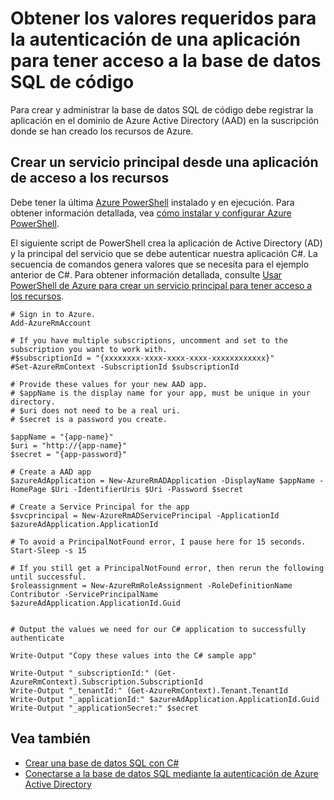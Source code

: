 <properties
   pageTitle="Obtener los valores requeridos para la autenticación de una aplicación para tener acceso a la base de datos SQL de código | Microsoft Azure"
   description="Crear una entidad de seguridad de servicio para obtener acceso a la base de datos SQL de código."
   services="sql-database"
   documentationCenter=""
   authors="stevestein"
   manager="jhubbard"
   editor=""
   tags=""/>

<tags
   ms.service="sql-database"
   ms.devlang="na"
   ms.topic="article"
   ms.tgt_pltfrm="na"
   ms.workload="data-management"
   ms.date="09/30/2016"
   ms.author="sstein"/>

# <a name="get-the-required-values-for-authenticating-an-application-to-access-sql-database-from-code"></a>Obtener los valores requeridos para la autenticación de una aplicación para tener acceso a la base de datos SQL de código

Para crear y administrar la base de datos SQL de código debe registrar la aplicación en el dominio de Azure Active Directory (AAD) en la suscripción donde se han creado los recursos de Azure.

## <a name="create-a-service-principal-to-access-resources-from-an-application"></a>Crear un servicio principal desde una aplicación de acceso a los recursos

Debe tener la última [Azure PowerShell](https://msdn.microsoft.com/library/mt619274.aspx) instalado y en ejecución. Para obtener información detallada, vea [cómo instalar y configurar Azure PowerShell](../powershell-install-configure.md).

El siguiente script de PowerShell crea la aplicación de Active Directory (AD) y la principal del servicio que se debe autenticar nuestra aplicación C#. La secuencia de comandos genera valores que se necesita para el ejemplo anterior de C#. Para obtener información detallada, consulte [Usar PowerShell de Azure para crear un servicio principal para tener acceso a los recursos](../resource-group-authenticate-service-principal.md).

   
    # Sign in to Azure.
    Add-AzureRmAccount
    
    # If you have multiple subscriptions, uncomment and set to the subscription you want to work with.
    #$subscriptionId = "{xxxxxxxx-xxxx-xxxx-xxxx-xxxxxxxxxxxx}"
    #Set-AzureRmContext -SubscriptionId $subscriptionId
    
    # Provide these values for your new AAD app.
    # $appName is the display name for your app, must be unique in your directory.
    # $uri does not need to be a real uri.
    # $secret is a password you create.
    
    $appName = "{app-name}"
    $uri = "http://{app-name}"
    $secret = "{app-password}"
    
    # Create a AAD app
    $azureAdApplication = New-AzureRmADApplication -DisplayName $appName -HomePage $Uri -IdentifierUris $Uri -Password $secret
    
    # Create a Service Principal for the app
    $svcprincipal = New-AzureRmADServicePrincipal -ApplicationId $azureAdApplication.ApplicationId
    
    # To avoid a PrincipalNotFound error, I pause here for 15 seconds.
    Start-Sleep -s 15
    
    # If you still get a PrincipalNotFound error, then rerun the following until successful. 
    $roleassignment = New-AzureRmRoleAssignment -RoleDefinitionName Contributor -ServicePrincipalName $azureAdApplication.ApplicationId.Guid
    
    
    # Output the values we need for our C# application to successfully authenticate
    
    Write-Output "Copy these values into the C# sample app"
    
    Write-Output "_subscriptionId:" (Get-AzureRmContext).Subscription.SubscriptionId
    Write-Output "_tenantId:" (Get-AzureRmContext).Tenant.TenantId
    Write-Output "_applicationId:" $azureAdApplication.ApplicationId.Guid
    Write-Output "_applicationSecret:" $secret




## <a name="see-also"></a>Vea también

- [Crear una base de datos SQL con C#](sql-database-get-started-csharp.md)
- [Conectarse a la base de datos SQL mediante la autenticación de Azure Active Directory](sql-database-aad-authentication.md)


